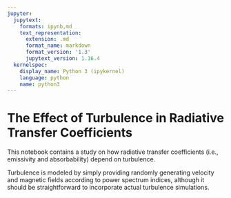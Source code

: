 ```yaml
---
jupyter:
  jupytext:
    formats: ipynb,md
    text_representation:
      extension: .md
      format_name: markdown
      format_version: '1.3'
      jupytext_version: 1.16.4
  kernelspec:
    display_name: Python 3 (ipykernel)
    language: python
    name: python3
---
```


# The Effect of Turbulence in Radiative Transfer Coefficients

This notebook contains a study on how radiative transfer coefficients (i.e., emissivity and absorbability) depend on turbulence. 

Turbulence is modeled by simply providing randomly generating velocity and magnetic fields according to power spectrum indices, although it should be straightforward to incorporate actual turbulence simulations. 

